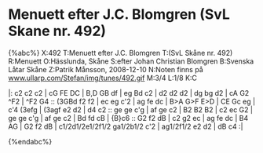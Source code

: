 # Menuett efter J.C. Blomgren (SvL Skane nr. 492)

{%abc%}
X:492
T:Menuett efter J.C. Blomgren 
T:(SvL Skåne nr. 492)
R:Menuett
O:Hässlunda, Skåne
S:efter Johan Christian Blomgren
B:Svenska Låtar Skåne
Z:Patrik Månsson, 2008-12-10
N:Noten finns på www.ullarp.com/Stefan/img/tunes/492.gif
M:3/4
L:1/8
K:C

|: c2 c2 c2 | cG FE DC | B,D GB df | eg Bd c2 | d2 d2 d2 | dg bg d2 | cA G2 ^F2 |
^F2 G4 :: (3GBd f2 f2 | ec eg c'2 | ag fe dc | B>A G>F E>D | CE Gc eg |
c'4 (3efg | (3agf e2 d2 | d4 c2 :: ge ge c'g | af ge c2 | B2 B2 B2 |
c2 ec G2 | ge ge c'g | af ge c2 | Bd fd cB | {B}c6 :: G2 f2 dB | c2 g2 ec |
ag fe dc | B4 AG | G2 f2 dB | c1/2d1/2e1/2f1/2 ga1/2b1/2 c'2 | ag1/2f1/2 e2 d2 | dB c4 :|




{%endabc%}

